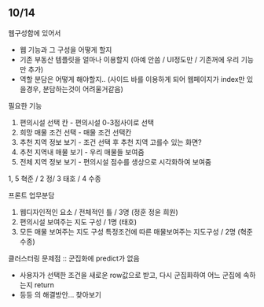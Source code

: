 ## 10/14

웹구성함에 있어서
 - 웹 기능과 그 구성을 어떻게 할지
 - 기존 부동산 템플릿을 얼마나 이용할지
   (아예 안씀 / UI정도만 / 기존꺼에 우리 기능만 추가)
 - 역할 분담은 어떻게 해야할지..
   (사이드 바를 이용하게 되어 웹페이지가 index만 있을경우,
    분담하는것이 어려울거같음)


필요한 기능
1. 편의시설 선택 칸 - 편의시설 0-3점사이로 선택
2. 희망 매물 조건 선택 - 매물 조건 선택칸
3. 추천 지역 정보 보기 - 조건 선택 후 추천 지역 고를수 있는 화면?
4. 추천 지역내 매물 보기 - 우리 매물들 보여줌
5. 전체 지역 정보 보기 - 편의시설 점수를 생상으로 시각화하여 보여줌 

1, 5 혁준 / 2 정/ 3 태호 / 4 수종

프론트 업무분담
1. 웹디자인적인 요소 / 전체적인 틀 / 3명 (정훈 정윤 희원)
2. 편의시설 보여주는 지도 구성 / 1명 (태호)
3. 모든 매물 보여주는 지도 구성
   특정조건에 따른 매물보여주는 지도구성 / 2명 (혁준 수종)


클러스터링 문제점 :: 군집화에 predict가 없음
 - 사용자가 선택한 조건을 새로운 row값으로 받고,
   다시 군집화하여 어느 군집에 속하는지 return
 - 등등 의 해결방안... 찾아보기
